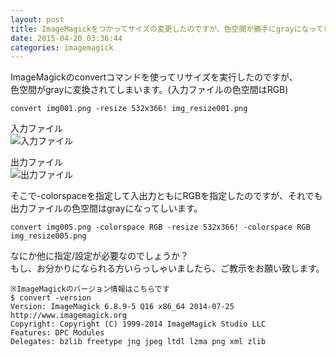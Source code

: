 ```yaml
---
layout: post
title: ImageMagickをつかってサイズの変更したのですが、色空間が勝手にgrayになってしまう
date: 2015-04-20 03:36:44
categories: imagemagick
---
```

<p>ImageMagickのconvertコマンドを使ってリサイズを実行したのですが、<br>
色空間がgrayに変換されてしまいます。(入力ファイルの色空間はRGB)</p>

<pre><code>convert img001.png -resize 532x366! img_resize001.png
</code></pre>

<p>入力ファイル<br>
<img src="https://i.stack.imgur.com/J3Rwa.png" alt="入力ファイル"></p>

<p>出力ファイル<br>
<img src="https://i.stack.imgur.com/I1iVJ.png" alt="出力ファイル"></p>

<p>そこで-colorspaceを指定して入出力ともにRGBを指定したのですが、それでも出力ファイルの色空間はgrayになってしいます。</p>

<pre><code>convert img005.png -colorspace RGB -resize 532x366! -colorspace RGB img_resize005.png
</code></pre>

<p>なにか他に指定/設定が必要なのでしょうか？<br>
もし、お分かりになられる方いらっしゃいましたら、ご教示をお願い致します。</p>

<pre><code>※ImageMagickのバージョン情報はこちらです
$ convert -version
Version: ImageMagick 6.8.9-5 Q16 x86_64 2014-07-25        
http://www.imagemagick.org
Copyright: Copyright (C) 1999-2014 ImageMagick Studio LLC
Features: DPC Modules
Delegates: bzlib freetype jng jpeg ltdl lzma png xml zlib
</code></pre>
